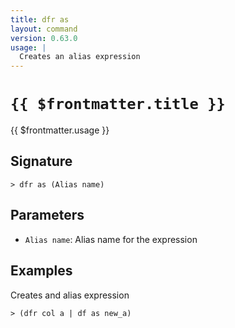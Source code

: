 ```yaml
---
title: dfr as
layout: command
version: 0.63.0
usage: |
  Creates an alias expression
---
```


# `{{ $frontmatter.title }}`

<div style='white-space: pre-wrap;'>{{ $frontmatter.usage }}</div>

## Signature

```> dfr as (Alias name)```

## Parameters

 -  `Alias name`: Alias name for the expression

## Examples

Creates and alias expression
```shell
> (dfr col a | df as new_a)
```
